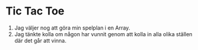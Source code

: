 # Tic Tac Toe

1. Jag väljer nog att göra min spelplan i en Array. 
2. Jag tänkte kolla om någon har vunnit genom att kolla in alla olika ställen där det går att vinna. 